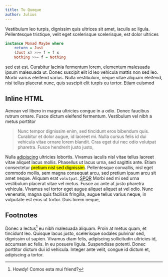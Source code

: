 ```yaml
---
title: Tu Quoque
author: Julius
---
```


Vestibulum leo turpis, dignissim quis ultrices sit amet, iaculis ac ligula.
Pellentesque tristique, velit eget scelerisque scelerisque, est dolor ultrices

<!--more-->

```haskell
instance Monad Maybe where
    return = Just
    (Just x) >>= f = f x
    Nothing >>= f = Nothing
```

sed est est. Curabitur lacinia fermentum lorem, elementum malesuada ipsum
malesuada ut. Donec suscipit elit id leo vehicula mattis non sed leo. Morbi
varius eleifend varius. Nulla vestibulum, neque vitae aliquam eleifend, nisi
tellus placerat nunc, quis suscipit elit turpis eu tortor. Etiam euismod

<h2>Inline HTML</h2>

Aenean vel libero in magna ultricies congue in a odio. Donec faucibus rutrum
ornare. Fusce dictum eleifend fermentum. Vestibulum vel nibh a metus porttitor

> Nunc tempor dignissim enim, sed tincidunt eros bibendum quis. Curabitur et dolor
> augue, id laoreet mi. Nulla cursus felis id dui vehicula vitae ornare lorem
> blandit. Cras eget dui nec odio volutpat pharetra. Fusce hendrerit justo justo,

Nulla [adipiscing](https://wikipedia.org) ultricies lobortis. Vivamus iaculis nisl vitae tellus laoreet
vitae aliquet lacus mollis. Phasellus ut lacus urna, sed sagittis ante. Etiam
consectetur <mark>pretium nisl sed dignissim</mark>. Pellentesque convallis, nisl eget
commodo mollis, sem magna consequat arcu, sed pretium ipsum arcu sit amet neque.
Aliquam erat `volutpat`. <abbr title="romain thing">SPQR</abbr> Morbi sed mi sed urna vestibulum placerat vitae vel
metus. Fusce ac ante at justo pharetra vehicula. Vivamus vel tortor eget augue
aliquet aliquet at vel odio. Nunc venenatis, magna quis facilisis fringilla,
augue tellus varius neque, in vulputate est eros ut tortor. Duis lorem neque,

## Footnotes

Donec a lectus[^fn-myfootnote] eu nibh malesuada aliquam. Proin at metus quam, et tincidunt leo.
Quisque lacus justo, scelerisque sodales pulvinar sed, dignissim ut sapien.
Vivamus diam felis, adipiscing sollicitudin ultricies id, accumsan ac felis. In
eu posuere ligula. Suspendisse potenti. Donec porttitor dictum dui id vehicula.
Integer ante velit, congue id dictum et, adipiscing a tortor.

[^fn-myfootnote]: Howdy! Comos esta mui friend?
